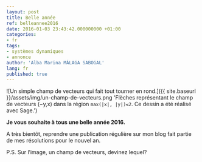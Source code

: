 ```yaml
---
layout: post
title: Belle année
ref: belleannee2016
date: 2016-01-03 23:43:42.000000000 +01:00
categories:
- fr
tags:
- systèmes dynamiques
- annonce
author: 'Alba Marina MÁLAGA SABOGAL'
lang: fr
published: true
---
```


![Un simple champ de vecteurs qui fait tout tourner en rond.]({{ site.baseurl }}/assets/img/un-champ-de-vecteurs.png 'Flèches représentant le champ de vecteurs (−y,x) dans la région `max(|x|, |y|)≤2`. Ce dessin a été réalisé avec Sage.')

**Je vous souhaite à tous une belle année 2016.**

A très bientôt, reprendre une publication régulière sur mon blog fait partie de mes résolutions pour le nouvel an.

P.S. Sur l’image, un champ de vecteurs, devinez lequel?
